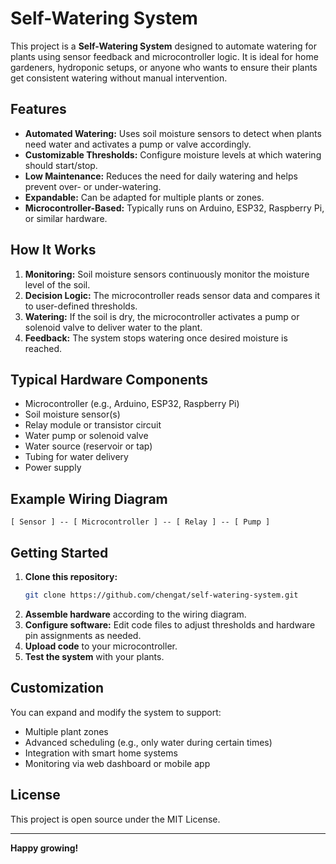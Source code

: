 # Self-Watering System

This project is a **Self-Watering System** designed to automate watering for plants using sensor feedback and microcontroller logic. It is ideal for home gardeners, hydroponic setups, or anyone who wants to ensure their plants get consistent watering without manual intervention.

## Features

- **Automated Watering:** Uses soil moisture sensors to detect when plants need water and activates a pump or valve accordingly.
- **Customizable Thresholds:** Configure moisture levels at which watering should start/stop.
- **Low Maintenance:** Reduces the need for daily watering and helps prevent over- or under-watering.
- **Expandable:** Can be adapted for multiple plants or zones.
- **Microcontroller-Based:** Typically runs on Arduino, ESP32, Raspberry Pi, or similar hardware.

## How It Works

1. **Monitoring:** Soil moisture sensors continuously monitor the moisture level of the soil.
2. **Decision Logic:** The microcontroller reads sensor data and compares it to user-defined thresholds.
3. **Watering:** If the soil is dry, the microcontroller activates a pump or solenoid valve to deliver water to the plant.
4. **Feedback:** The system stops watering once desired moisture is reached.

## Typical Hardware Components

- Microcontroller (e.g., Arduino, ESP32, Raspberry Pi)
- Soil moisture sensor(s)
- Relay module or transistor circuit
- Water pump or solenoid valve
- Water source (reservoir or tap)
- Tubing for water delivery
- Power supply

## Example Wiring Diagram

```
[ Sensor ] -- [ Microcontroller ] -- [ Relay ] -- [ Pump ]
```

## Getting Started

1. **Clone this repository:**
    ```bash
    git clone https://github.com/chengat/self-watering-system.git
    ```
2. **Assemble hardware** according to the wiring diagram.
3. **Configure software:** Edit code files to adjust thresholds and hardware pin assignments as needed.
4. **Upload code** to your microcontroller.
5. **Test the system** with your plants.

## Customization

You can expand and modify the system to support:
- Multiple plant zones
- Advanced scheduling (e.g., only water during certain times)
- Integration with smart home systems
- Monitoring via web dashboard or mobile app

## License

This project is open source under the MIT License.

---

**Happy growing!**
